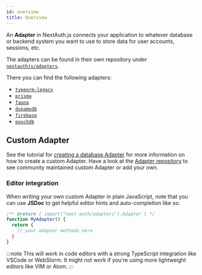 ```yaml
---
id: overview
title: Overview
---
```


An **Adapter** in NextAuth.js connects your application to whatever database or backend system you want to use to store data for user accounts, sessions, etc.

The adapters can be found in their own repository under [`nextauthjs/adapters`](https://github.com/nextauthjs/adapters).

There you can find the following adapters:

- [`typeorm-legacy`](./typeorm/typeorm-overview)
- [`prisma`](./prisma)
- [`fauna`](./fauna)
- [`dynamodb`](./dynamodb)
- [`firebase`](./firebase)
- [`pouchdb`](./pouchdb)

## Custom Adapter

See the tutorial for [creating a database Adapter](/tutorials/creating-a-database-adapter) for more information on how to create a custom Adapter. Have a look at the [Adapter repository](https://github.com/nextauthjs/adapters) to see community maintained custom Adapter or add your own.

### Editor integration

When writing your own custom Adapter in plain JavaScript, note that you can use **JSDoc** to get helpful editor hints and auto-completion like so:

```js
/** @return { import("next-auth/adapters").Adapter } */
function MyAdapter() {
  return {
    // your adapter methods here
  }
}
```

:::note
This will work in code editors with a strong TypeScript integration like VSCode or WebStorm. It might not work if you're using more lightweight editors like VIM or Atom.
:::
